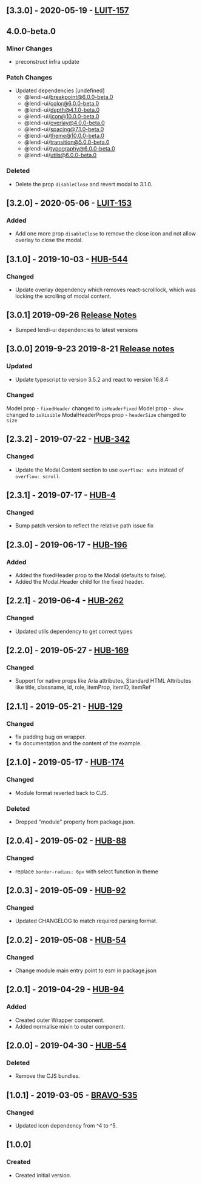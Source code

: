 ## [3.3.0] - 2020-05-19 - [LUIT-157](https://creditandfinance.atlassian.net/browse/LUIT-157)

## 4.0.0-beta.0

### Minor Changes

- preconstruct infra update

### Patch Changes

- Updated dependencies [undefined]
  - @lendi-ui/breakpoint@6.0.0-beta.0
  - @lendi-ui/color@6.0.0-beta.0
  - @lendi-ui/depth@4.1.0-beta.0
  - @lendi-ui/icon@10.0.0-beta.0
  - @lendi-ui/overlay@4.0.0-beta.0
  - @lendi-ui/spacing@7.1.0-beta.0
  - @lendi-ui/theme@10.0.0-beta.0
  - @lendi-ui/transition@5.0.0-beta.0
  - @lendi-ui/typography@6.0.0-beta.0
  - @lendi-ui/utils@6.0.0-beta.0

### Deleted

- Delete the prop `disableClose` and revert modal to 3.1.0.

## [3.2.0] - 2020-05-06 - [LUIT-153](https://creditandfinance.atlassian.net/browse/LUIT-153)

### Added

- Add one more prop `disableClose` to remove the close icon and not allow overlay to close the modal.

## [3.1.0] - 2019-10-03 - [HUB-544](https://creditandfinance.atlassian.net/browse/HUB-544)

### Changed

- Update overlay dependency which removes react-scrolllock, which was locking the scrolling of modal content.

## [3.0.1] 2019-09-26 [Release Notes](https://creditandfinance.atlassian.net/wiki/spaces/HUB/pages/803930391/Upcoming+Major+Changes)

- Bumped lendi-ui dependencies to latest versions

## [3.0.0] 2019-9-23 2019-8-21 [Release notes](https://creditandfinance.atlassian.net/wiki/spaces/HUB/pages/803930391/Upcoming+Major+Changes)

### Updated

- Update typescript to version 3.5.2 and react to version 16.8.4

### Changed

Model prop - `fixedHeader` changed to `isHeaderFixed`
Model prop - `show` changed to `isVisible`
ModalHeaderProps prop - `headerSize` changed to `size`

## [2.3.2] - 2019-07-22 - [HUB-342](https://creditandfinance.atlassian.net/browse/HUB-342)

### Changed

- Update the Modal.Content section to use `overflow: auto` instead of `overflow: scroll`.

## [2.3.1] - 2019-07-17 - [HUB-4](https://creditandfinance.atlassian.net/browse/HUB-4)

### Changed

- Bump patch version to reflect the relative path issue fix

## [2.3.0] - 2019-06-17 - [HUB-196](https://creditandfinance.atlassian.net/browse/HUB-196)

### Added

- Added the fixedHeader prop to the Modal (defaults to false).
- Added the Modal.Header child for the fixed header.

## [2.2.1] - 2019-06-4 - [HUB-262](https://creditandfinance.atlassian.net/browse/HUB-262)

### Changed

- Updated utils dependency to get correct types

## [2.2.0] - 2019-05-27 - [HUB-169](https://creditandfinance.atlassian.net/browse/HUB-169)

### Changed

- Support for native props like Aria attributes, Standard HTML Attributes like title, classname, id, role, itemProp, itemID, itemRef

## [2.1.1] - 2019-05-21 - [HUB-129](https://creditandfinance.atlassian.net/browse/HUB-129)

### Changed

- fix padding bug on wrapper.
- fix documentation and the content of the example.

## [2.1.0] - 2019-05-17 - [HUB-174](https://creditandfinance.atlassian.net/browse/HUB-174)

### Changed

- Module format reverted back to CJS.

### Deleted

- Dropped "module" property from package.json.

## [2.0.4] - 2019-05-02 - [HUB-88](https://creditandfinance.atlassian.net/browse/HUB-88)

### Changed

- replace `border-radius: 6px` with select function in theme

## [2.0.3] - 2019-05-09 - [HUB-92](https://creditandfinance.atlassian.net/browse/HUB-92)

### Changed

- Updated CHANGELOG to match required parsing format.

## [2.0.2] - 2019-05-08 - [HUB-54](https://creditandfinance.atlassian.net/browse/HUB-54)

### Changed

- Change module main entry point to esm in package.json

## [2.0.1] - 2019-04-29 - [HUB-94](https://creditandfinance.atlassian.net/browse.HUB-94)

### Added

- Created outer Wrapper component.
- Added normalise mixin to outer component.

## [2.0.0] - 2019-04-30 - [HUB-54](https://creditandfinance.atlassian.net/browse/HUB-54)

### Deleted

- Remove the CJS bundles.

## [1.0.1] - 2019-03-05 - [BRAVO-535](https://creditandfinance.atlassian.net/browse/BRAVO-535)

### Changed

- Updated icon dependency from ^4 to ^5.

## [1.0.0]

### Created

- Created initial version.
